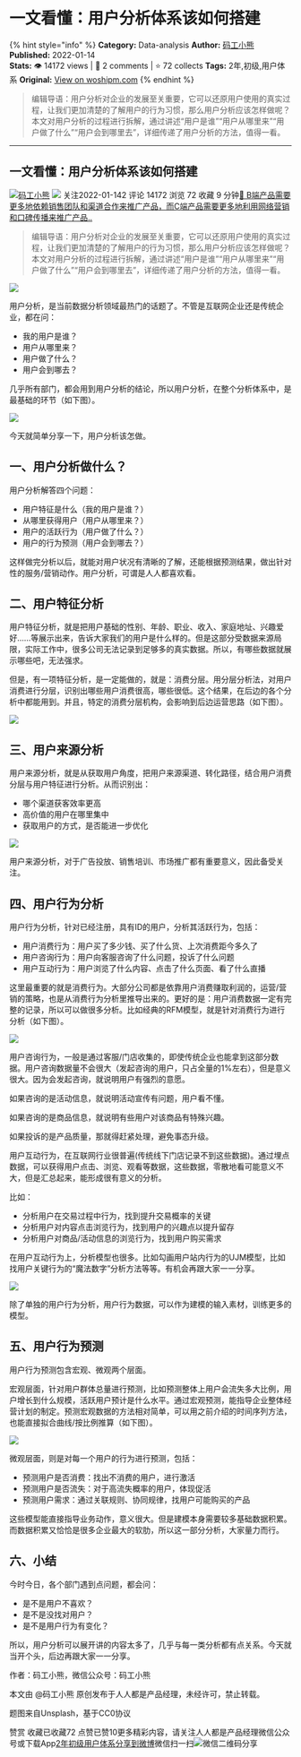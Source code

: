 # 一文看懂：用户分析体系该如何搭建
{% hint style="info" %}
**Category:** Data-analysis
**Author:** [码工小熊](https://www.woshipm.com/u/1285820)
**Published:** 2022-01-14  
**Stats:** 👁️ 14172 views | 💬 2 comments | ⭐ 72 collects
**Tags:** 2年,初级,用户体系
**Original:** [View on woshipm.com](https://www.woshipm.com/data-analysis/5288777.html)
{% endhint %}
> 编辑导语：用户分析对企业的发展至关重要，它可以还原用户使用的真实过程，让我们更加清楚的了解用户的行为习惯，那么用户分析应该怎样做呢？本文对用户分析的过程进行拆解，通过讲述“用户是谁”“用户从哪里来”“用户做了什么”“用户会到哪里去”，详细传递了用户分析的方法，值得一看。

---

## 一文看懂：用户分析体系该如何搭建

[![](https://static.woshipm.com/APP_U_202106_20210620005424_1343.jpeg?imageView2/1/w/72/h/72/q/100)](https://www.woshipm.com/u/1285820)[码工小熊](https://www.woshipm.com/u/1285820) ![](https://static.woshipm.com/tag/1101_1@2x.png) 关注2022-01-142 评论 14172 浏览 72 收藏 9 分钟[🔗 B端产品需要更多地依赖销售团队和渠道合作来推广产品，而C端产品需要更多地利用网络营销和口碑传播来推广产品..](https://ke.qidianla.com/courses/bcpm)

> 编辑导语：用户分析对企业的发展至关重要，它可以还原用户使用的真实过程，让我们更加清楚的了解用户的行为习惯，那么用户分析应该怎样做呢？本文对用户分析的过程进行拆解，通过讲述“用户是谁”“用户从哪里来”“用户做了什么”“用户会到哪里去”，详细传递了用户分析的方法，值得一看。

![](https://image.yunyingpai.com/wp/2022/01/lBrXKx5sktriaqKli3rd.jpg)

用户分析，是当前数据分析领域最热门的话题了。不管是互联网企业还是传统企业，都在问：

*   我的用户是谁？
*   用户从哪里来？
*   用户做了什么？
*   用户会到哪去？

几乎所有部门，都会用到用户分析的结论，所以用户分析，在整个分析体系中，是最基础的环节（如下图）。

![](https://image.yunyingpai.com/wp/2022/01/PLlWzB6SUDB0LHMIicZw.png)

今天就简单分享一下，用户分析该怎做。

## 一、用户分析做什么？

用户分析解答四个问题：

*   用户特征是什么（我的用户是谁？）
*   从哪里获得用户（用户从哪里来？）
*   用户的活跃行为（用户做了什么？）
*   用户的行为预测（用户会到哪去？）

这样做完分析以后，就能对用户状况有清晰的了解，还能根据预测结果，做出针对性的服务/营销动作。用户分析，可谓是人人都喜欢看。

## 二、用户特征分析

用户特征分析，就是把用户基础的性别、年龄、职业、收入、家庭地址、兴趣爱好……等展示出来，告诉大家我们的用户是什么样的。但是这部分受数据来源局限，实际工作中，很多公司无法记录到足够多的真实数据。所以，有哪些数据就展示哪些吧，无法强求。

但是，有一项特征分析，是一定能做的，就是：消费分层。用分层分析法，对用户消费进行分层，识别出哪些用户消费很高，哪些很低。这个结果，在后边的各个分析中都能用到。并且，特定的消费分层机构，会影响到后边运营思路（如下图）。

![](https://image.yunyingpai.com/wp/2022/01/KLl7ixBzxnsLHc0iHb1Q.jpg)

## 三、用户来源分析

用户来源分析，就是从获取用户角度，把用户来源渠道、转化路径，结合用户消费分层与用户特征进行分析。从而识别出：

*   哪个渠道获客效率更高
*   高价值的用户在哪里集中
*   获取用户的方式，是否能进一步优化

![](https://image.yunyingpai.com/wp/2022/01/t4Np1B40GXgB3wpZUpRj.png)

用户来源分析，对于广告投放、销售培训、市场推广都有重要意义，因此备受关注。

## 四、用户行为分析

用户行为分析，针对已经注册，具有ID的用户，分析其活跃行为，包括：

*   用户消费行为：用户买了多少钱、买了什么货、上次消费距今多久了
*   用户咨询行为：用户向客服咨询了什么问题，投诉了什么问题
*   用户互动行为：用户浏览了什么内容、点击了什么页面、看了什么直播

这里最重要的就是消费行为。大部分公司都是依靠用户消费赚取利润的，运营/营销的策略，也是从消费行为分析里推导出来的。更好的是：用户消费数据一定有完整的记录，所以可以做很多分析。比如经典的RFM模型，就是针对消费行为进行分析（如下图）。

![](https://image.yunyingpai.com/wp/2022/01/grvlSr1nx6mJKtByrcFq.png)

用户咨询行为，一般是通过客服/门店收集的，即使传统企业也能拿到这部分数据。用户咨询数据量不会很大（发起咨询的用户，只占全量的1%左右），但是意义很大。因为会发起咨询，就说明用户有强烈的意愿。

如果咨询的是活动信息，就说明活动宣传有问题，用户看不懂。

如果咨询的是商品信息，就说明有些用户对该商品有特殊兴趣。

如果投诉的是产品质量，那就得赶紧处理，避免事态升级。

用户互动行为，在互联网行业很普遍(传统线下门店记录不到这些数据)。通过埋点数据，可以获得用户点击、浏览、观看等数据，这些数据，零散地看可能意义不大，但是汇总起来，能形成很有意义的分析。

比如：

*   分析用户在交易过程中行为，找到提升交易概率的关键
*   分析用户对内容点击浏览行为，找到用户的兴趣点以提升留存
*   分析用户对商品/活动信息的浏览行为，找到用户购买需求

在用户互动行为上，分析模型也很多。比如勾画用户站内行为的UJM模型，比如找用户关键行为的“魔法数字”分析方法等等。有机会再跟大家一一分享。

![](https://image.yunyingpai.com/wp/2022/01/C22DBdeoinQjsG3d3s9r.png)

除了单独的用户行为分析，用户行为数据，可以作为建模的输入素材，训练更多的模型。

## 五、用户行为预测

用户行为预测包含宏观、微观两个层面。

宏观层面，针对用户群体总量进行预测，比如预测整体上用户会流失多大比例，用户增长到什么规模，活跃用户预计是什么水平。通过宏观预测，能指导企业整体经营计划的制定。预测宏观数据的方法相对简单，可以用之前介绍的时间序列方法，也能直接拟合曲线/按比例推算（如下图）。

![](https://image.yunyingpai.com/wp/2022/01/dgJBCykcBip4f7D1dgG6.png)

微观层面，则是对每一个用户的行为进行预测，包括：

*   预测用户是否消费：找出不消费的用户，进行激活
*   预测用户是否流失：对于高流失概率的用户，体现促活
*   预测用户需求：通过关联规则、协同规律，找用户可能购买的产品

这些模型能直接指导业务动作，意义很大。但是建模本身需要较多基础数据积累。而数据积累又恰恰是很多企业最大的软肋，所以这一部分分析，大家量力而行。

## 六、小结

今时今日，各个部门遇到点问题，都会问：

*   是不是用户不喜欢？
*   是不是没找对用户？
*   是不是用户行为有变化？

所以，用户分析可以展开讲的内容太多了，几乎与每一类分析都有点关系。今天就当开个头，后边再跟大家一一分享。

作者：码工小熊，微信公众号：码工小熊

本文由 @码工小熊 原创发布于人人都是产品经理，未经许可，禁止转载。

题图来自Unsplash，基于CC0协议

赞赏 收藏已收藏72 点赞已赞10更多精彩内容，请关注人人都是产品经理微信公众号或下载App[2年](https://www.woshipm.com/tag/2%e5%b9%b4)[初级](https://www.woshipm.com/tag/%e5%88%9d%e7%ba%a7)[用户体系](https://www.woshipm.com/tag/%e7%94%a8%e6%88%b7%e4%bd%93%e7%b3%bb)[分享到微博](https://service.weibo.com/share/share.php?appkey=2775287854&title=一文看懂：用户分析体系该如何搭建&url=https://www.woshipm.com/data-analysis/5288777.html&pic=https://image.yunyingpai.com/wp/2022/01/lBrXKx5sktriaqKli3rd.jpg)微信扫一扫![微信二维码](https://api.pwmqr.com/qrcode/create/?url=https://www.woshipm.com/data-analysis/5288777.html)分享